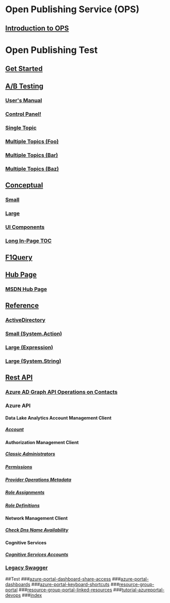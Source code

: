# Open Publishing Service (OPS)
## [Introduction to OPS](https://ppe.msdn.microsoft.com/en-us/openpublishing/docs?branch=master)
# Open Publishing Test
## [Get Started](index.md)
## [A/B Testing](./abtesting/index.md)
### [User's Manual](./abtesting/users-manual-content.md)
### [Control Panel!](./abtesting/control-panel.md)
### [Single Topic](./abtesting/single-topic.md)
### [Multiple Topics (Foo)](./abtesting/multiple-topics-foo.md)
### [Multiple Topics (Bar)](./abtesting/multiple-topics-bar.md)
### [Multiple Topics (Baz)](./abtesting/multiple-topics-baz.md)
## [Conceptual](./conceptual/index.md)
### [Small](./conceptual/small.md)
### [Large](./conceptual/large.md)
### [UI Components](./conceptual/ui-components.md)
### [Long In-Page TOC](./conceptual/long-in-page-toc.md)
## [F1Query](./f1query/index.md)
## [Hub Page](./hubpage/index.md)
### [MSDN Hub Page](./hubpage/msdn.md)
## [Reference](./reference/index.md)
### [ActiveDirectory](./reference/Microsoft.IdentityModel.Clients.ActiveDirectory.yml)
### [Small (System.Action)](./reference/System.Action.yml)
### [Large (Expression)](./reference/System.Linq.Expressions.Expression.yml)
### [Large (System.String)](./reference/System.String.yml)
## [Rest API](./restapi/index.md)
### [Azure AD Graph API Operations on Contacts](./restapi/contacts_swagger2.json)
### Azure API
#### Data Lake Analytics Account Management Client
##### [Account](./restapi/azure/account/Account.json)
#### Authorization Management Client
##### [Classic Administrators](./restapi/azure/authorization/ClassicAdministrators.json)
##### [Permissions](./restapi/azure/authorization/Permissions.json)
##### [Provider Operations Metadata](./restapi/azure/authorization/ProviderOperationsMetadata.json)
##### [Role Assignments](./restapi/azure/authorization/RoleAssignments.json)
##### [Role Definitions](./restapi/azure/authorization/RoleDefinitions.json)
#### Network Management Client
##### [Check Dns Name Availability](./restapi/azure/network/CheckDnsNameAvailability.json)
#### Cognitive Services
##### [Cognitive Services Accounts](./restapi/azure/cognitiveservices/CognitiveServicesAccounts.json)
### [Legacy Swagger](./swagger/build.md)



##Test
###[azure-portal-dashboard-share-access](./azure-portal/azure-portal-dashboard-share-access.md)
###[azure-portal-dashboards](./azure-portal/azure-portal-dashboards.md)
###[azure-portal-keyboard-shortcuts](./azure-portal/azure-portal-keyboard-shortcuts.md)
###[resource-group-portal](./azure-portal/resource-group-portal.md)
###[resource-group-portal-linked-resources](./azure-portal/resource-group-portal-linked-resources.md)
###[tutorial-azureportal-devops](./azure-portal/tutorial-azureportal-devops.md)
###[index](./azure-portal/index.md)